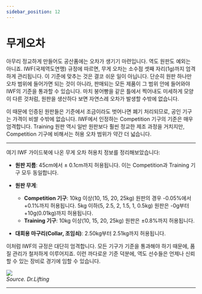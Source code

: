 ```yaml
---
sidebar_position: 12
---
```


# 무게오차


아무리 정교하게 만들어도 공산품에는 오차가 생기기 마련입니다. 역도 원판도 예외는 아니죠. IWF(국제역도연맹) 규정에 따르면, 무게 오차는 소수점 셋째 자리(1g)까지 엄격하게 관리됩니다. 이 기준에 맞추는 것은 결코 쉬운 일이 아닙니다. 단순히 원판 하나만 오차 범위에 들어가면 되는 것이 아니라, 판매되는 모든 제품이 그 범위 안에 들어와야 IWF의 기준을 통과할 수 있습니다. 마치 붕어빵을 같은 틀에서 찍어내도 미세하게 모양이 다른 것처럼, 원판을 생산하다 보면 자연스레 오차가 발생할 수밖에 없습니다.

이 때문에 인증된 원판들은 기준에서 조금이라도 벗어나면 폐기 처리되므로, 공인 기구는 가격이 비쌀 수밖에 없습니다. IWF에서 인정하는 Competition 기구의 기준은 매우 엄격합니다. Training 원판 역시 일반 원판보다 훨씬 정교한 제조 과정을 거치지만, Competition 기구에 비해서는 허용 오차 범위가 약간 더 넓습니다.

<hr class="hb" />

여기 IWF 가이드북에 나온 무게 오차 허용치 정보를 정리해보았습니다:

- **원판 지름**: 45cm에서 ± 0.1cm까지 허용됩니다. 이는 Competition과 Training 기구 모두 동일합니다.

- **원판 무게**:
    - **Competition 기구**: 10kg 이상(10, 15, 20, 25kg) 원판의 경우 -0.05%에서 +0.1%까지 허용됩니다. 5kg 이하(5, 2.5, 2, 1.5, 1, 0.5kg) 원판은 -0g부터 +10g(0.01kg)까지 허용됩니다.
    - **Training 기구**: 10kg 이상(10, 15, 20, 25kg) 원판은 ±0.8%까지 허용됩니다.

- **대회용 마구리(Collar, 조임쇠)**: 2.50kg부터 2.51kg까지 허용됩니다.

이처럼 IWF의 규정은 대단히 엄격합니다. 모든 기구가 기준을 통과해야 하기 때문에, 품질 관리가 철저하게 이루어지죠. 이런 까다로운 기준 덕분에, 역도 선수들은 언제나 신뢰할 수 있는 장비로 경기에 임할 수 있습니다.


<img src="/docs/tolerance.png" /><br />
*Source. Dr.Lifting*

---
